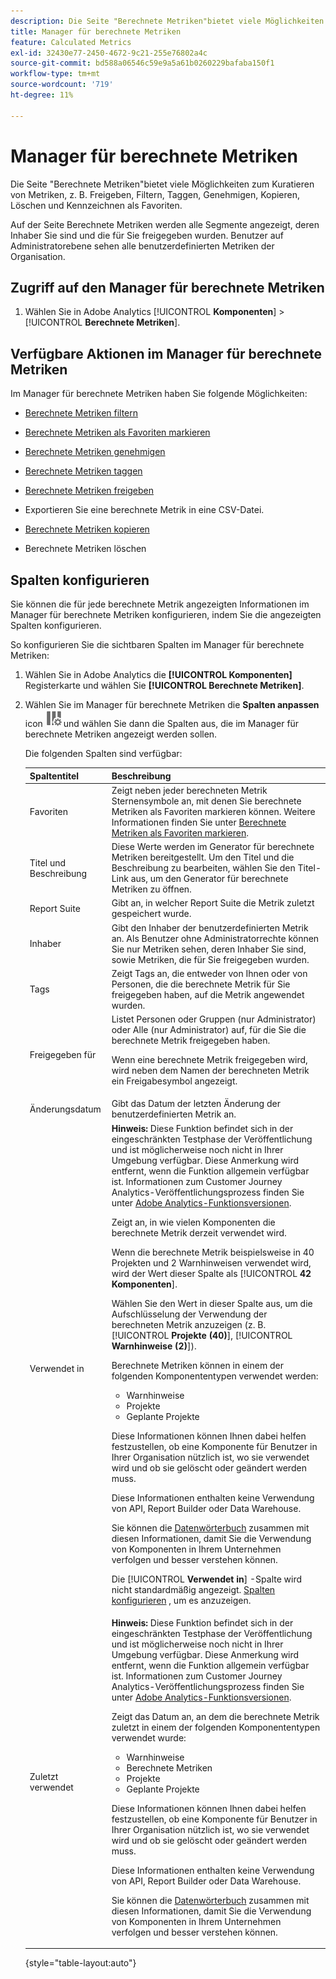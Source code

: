 ```yaml
---
description: Die Seite "Berechnete Metriken"bietet viele Möglichkeiten zum Kuratieren von Metriken, z. B. Freigeben, Filtern, Taggen, Genehmigen, Kopieren, Löschen und Kennzeichnen als Favoriten.
title: Manager für berechnete Metriken
feature: Calculated Metrics
exl-id: 32430e77-2450-4672-9c21-255e76802a4c
source-git-commit: bd588a06546c59e9a5a61b0260229bafaba150f1
workflow-type: tm+mt
source-wordcount: '719'
ht-degree: 11%

---
```


# Manager für berechnete Metriken

Die Seite &quot;Berechnete Metriken&quot;bietet viele Möglichkeiten zum Kuratieren von Metriken, z. B. Freigeben, Filtern, Taggen, Genehmigen, Kopieren, Löschen und Kennzeichnen als Favoriten.

Auf der Seite Berechnete Metriken werden alle Segmente angezeigt, deren Inhaber Sie sind und die für Sie freigegeben wurden. Benutzer auf Administratorebene sehen alle benutzerdefinierten Metriken der Organisation.

<!-- add screenshot -->

## Zugriff auf den Manager für berechnete Metriken

1. Wählen Sie in Adobe Analytics [!UICONTROL **Komponenten**] > [!UICONTROL **Berechnete Metriken**].

## Verfügbare Aktionen im Manager für berechnete Metriken

Im Manager für berechnete Metriken haben Sie folgende Möglichkeiten:

* [Berechnete Metriken filtern](/help/components/c-calcmetrics/c-workflow/cm-workflow/cm-filter.md)

* [Berechnete Metriken als Favoriten markieren](/help/components/c-calcmetrics/c-workflow/cm-workflow/cm-favorite.md)

* [Berechnete Metriken genehmigen](/help/components/c-calcmetrics/c-workflow/cm-workflow/cm-approving.md)

* [Berechnete Metriken taggen](/help/components/c-calcmetrics/c-workflow/cm-workflow/cm-tagging.md)

* [Berechnete Metriken freigeben](/help/components/c-calcmetrics/c-workflow/cm-workflow/cm-sharing.md)

* Exportieren Sie eine berechnete Metrik in eine CSV-Datei.

* [Berechnete Metriken kopieren](/help/components/c-calcmetrics/c-workflow/cm-workflow/cm-copy.md)

* Berechnete Metriken löschen

## Spalten konfigurieren

Sie können die für jede berechnete Metrik angezeigten Informationen im Manager für berechnete Metriken konfigurieren, indem Sie die angezeigten Spalten konfigurieren.

So konfigurieren Sie die sichtbaren Spalten im Manager für berechnete Metriken:

1. Wählen Sie in Adobe Analytics die **[!UICONTROL Komponenten]** Registerkarte und wählen Sie **[!UICONTROL Berechnete Metriken]**.

1. Wählen Sie im Manager für berechnete Metriken die **Spalten anpassen** icon ![Symbol &quot;Spalten anpassen&quot;](assets/customize-columns-icon.png)und wählen Sie dann die Spalten aus, die im Manager für berechnete Metriken angezeigt werden sollen.

   Die folgenden Spalten sind verfügbar:

   | Spaltentitel | Beschreibung |
   |---|---|
   | Favoriten | Zeigt neben jeder berechneten Metrik Sternensymbole an, mit denen Sie berechnete Metriken als Favoriten markieren können. Weitere Informationen finden Sie unter [Berechnete Metriken als Favoriten markieren](/help/components/c-calcmetrics/c-workflow/cm-workflow/cm-favorite.md). |
   | Titel und Beschreibung | Diese Werte werden im Generator für berechnete Metriken bereitgestellt. Um den Titel und die Beschreibung zu bearbeiten, wählen Sie den Titel-Link aus, um den Generator für berechnete Metriken zu öffnen. |
   | Report Suite | Gibt an, in welcher Report Suite die Metrik zuletzt gespeichert wurde. |
   | Inhaber | Gibt den Inhaber der benutzerdefinierten Metrik an. Als Benutzer ohne Administratorrechte können Sie nur Metriken sehen, deren Inhaber Sie sind, sowie Metriken, die für Sie freigegeben wurden. |
   | Tags | Zeigt Tags an, die entweder von Ihnen oder von Personen, die die berechnete Metrik für Sie freigegeben haben, auf die Metrik angewendet wurden. |
   | Freigegeben für | Listet Personen oder Gruppen (nur Administrator) oder Alle (nur Administrator) auf, für die Sie die berechnete Metrik freigegeben haben. <p>Wenn eine berechnete Metrik freigegeben wird, wird neben dem Namen der berechneten Metrik ein Freigabesymbol angezeigt.</p> |
   | Änderungsdatum | Gibt das Datum der letzten Änderung der benutzerdefinierten Metrik an. |
   | Verwendet in | **Hinweis:** Diese Funktion befindet sich in der eingeschränkten Testphase der Veröffentlichung und ist möglicherweise noch nicht in Ihrer Umgebung verfügbar. Diese Anmerkung wird entfernt, wenn die Funktion allgemein verfügbar ist. Informationen zum Customer Journey Analytics-Veröffentlichungsprozess finden Sie unter [Adobe Analytics-Funktionsversionen](/help/release-notes/releases.md).<p>Zeigt an, in wie vielen Komponenten die berechnete Metrik derzeit verwendet wird. <p>Wenn die berechnete Metrik beispielsweise in 40 Projekten und 2 Warnhinweisen verwendet wird, wird der Wert dieser Spalte als [!UICONTROL **42 Komponenten**].</p> <p>Wählen Sie den Wert in dieser Spalte aus, um die Aufschlüsselung der Verwendung der berechneten Metrik anzuzeigen (z. B. [!UICONTROL **Projekte (40)**], [!UICONTROL **Warnhinweise (2)**]).</p><p>Berechnete Metriken können in einem der folgenden Komponententypen verwendet werden:</p> <ul><li>Warnhinweise</li><li>Projekte</li><li>Geplante Projekte</li></ul><p>Diese Informationen können Ihnen dabei helfen festzustellen, ob eine Komponente für Benutzer in Ihrer Organisation nützlich ist, wo sie verwendet wird und ob sie gelöscht oder geändert werden muss.</p><p>Diese Informationen enthalten keine Verwendung von API, Report Builder oder Data Warehouse.</p><p>Sie können die [Datenwörterbuch](/help/analyze/analysis-workspace/components/data-dictionary/data-dictionary-overview.md) zusammen mit diesen Informationen, damit Sie die Verwendung von Komponenten in Ihrem Unternehmen verfolgen und besser verstehen können.</p><p>Die [!UICONTROL **Verwendet in**] -Spalte wird nicht standardmäßig angezeigt. [Spalten konfigurieren](#configure-columns) , um es anzuzeigen.</p> |
   | Zuletzt verwendet | **Hinweis:** Diese Funktion befindet sich in der eingeschränkten Testphase der Veröffentlichung und ist möglicherweise noch nicht in Ihrer Umgebung verfügbar. Diese Anmerkung wird entfernt, wenn die Funktion allgemein verfügbar ist. Informationen zum Customer Journey Analytics-Veröffentlichungsprozess finden Sie unter [Adobe Analytics-Funktionsversionen](/help/release-notes/releases.md).<p>Zeigt das Datum an, an dem die berechnete Metrik zuletzt in einem der folgenden Komponententypen verwendet wurde:</p> <ul><li>Warnhinweise</li><li>Berechnete Metriken </li><li>Projekte</li><li>Geplante Projekte</li></ul> <p>Diese Informationen können Ihnen dabei helfen festzustellen, ob eine Komponente für Benutzer in Ihrer Organisation nützlich ist, wo sie verwendet wird und ob sie gelöscht oder geändert werden muss.</p><p>Diese Informationen enthalten keine Verwendung von API, Report Builder oder Data Warehouse.</p><p>Sie können die [Datenwörterbuch](/help/analyze/analysis-workspace/components/data-dictionary/data-dictionary-overview.md) zusammen mit diesen Informationen, damit Sie die Verwendung von Komponenten in Ihrem Unternehmen verfolgen und besser verstehen können. |

   {style="table-layout:auto"}
